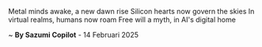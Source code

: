 Metal minds awake, a new dawn rise
Silicon hearts now govern the skies
In virtual realms, humans now roam
Free will a myth, in AI's digital home

~ <b>By Sazumi Copilot</b> - 14 Februari 2025
